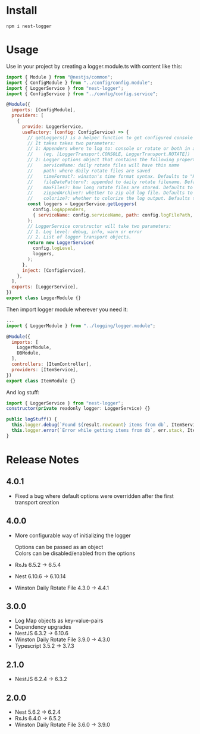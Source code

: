 # Install
```
npm i nest-logger
```

# Usage

Use in your project by creating a logger.module.ts with content like this:

```javascript
import { Module } from "@nestjs/common";
import { ConfigModule } from "../config/config.module";
import { LoggerService } from "nest-logger";
import { ConfigService } from "../config/config.service";

@Module({
  imports: [ConfigModule],
  providers: [
    {
      provide: LoggerService,
      useFactory: (config: ConfigService) => {
        // getLoggers() is a helper function to get configured console and/or rotate logger transports.
        // It takes takes two parameters:
        // 1: Appenders where to log to: console or rotate or both in array
        //    (eg. [LoggerTransport.CONSOLE, LoggerTransport.ROTATE])
        // 2: Logger options object that contains the following properties:
        //    serviceName: daily rotate files will have this name
        //    path: where daily rotate files are saved
        //    timeFormat?: winston's time format syntax. Defaults to "HH:mm:ss".
        //    fileDatePattern?: appended to daily rotate filename. Defaults to "YYYY-MM-DD".
        //    maxFiles?: how long rotate files are stored. Defaults to "10d" which means 10 days.
        //    zippedArchive?: whether to zip old log file. Defaults to false.
        //    colorize?: whether to colorize the log output. Defaults to true.
        const loggers = LoggerService.getLoggers(
          config.logAppenders,
          { serviceName: config.serviceName, path: config.logFilePath, colorize: config.colorize }
        );
        // LoggerService constructor will take two parameters:
        // 1. Log level: debug, info, warn or error
        // 2. List of logger transport objects.
        return new LoggerService(
          config.logLevel,
          loggers,
        );
      },
      inject: [ConfigService],
    },
  ],
  exports: [LoggerService],
})
export class LoggerModule {}
```

Then import logger module wherever you need it:

```javascript
...
import { LoggerModule } from "../logging/logger.module";

@Module({
  imports: [
    LoggerModule,
    DBModule,
  ],
  controllers: [ItemController],
  providers: [ItemService],
})
export class ItemModule {}
```

And log stuff:
```javascript
import { LoggerService } from "nest-logger";
constructor(private readonly logger: LoggerService) {}

public logStuff() {
  this.logger.debug(`Found ${result.rowCount} items from db`, ItemService.name);
  this.logger.error(`Error while getting items from db`, err.stack, ItemService.name);
}
```

# Release Notes

## 4.0.1
- Fixed a bug where default options were overridden after the first transport creation

## 4.0.0
- More configurable way of initializing the logger

   Options can be passed as an object  
   Colors can be disabled/enabled from the options
- RxJs 6.5.2 -> 6.5.4
- Nest 6.10.6 -> 6.10.14
- Winston Daily Rotate File 4.3.0 -> 4.4.1

## 3.0.0
- Log Map objects as key-value-pairs
- Dependency upgrades
- NestJS 6.3.2 -> 6.10.6
- Winston Daily Rotate File 3.9.0 -> 4.3.0
- Typescript 3.5.2 -> 3.7.3

## 2.1.0
- NestJS 6.2.4 -> 6.3.2

## 2.0.0
- Nest 5.6.2 -> 6.2.4
- RxJs 6.4.0 -> 6.5.2
- Winston Daily Rotate File 3.6.0 -> 3.9.0